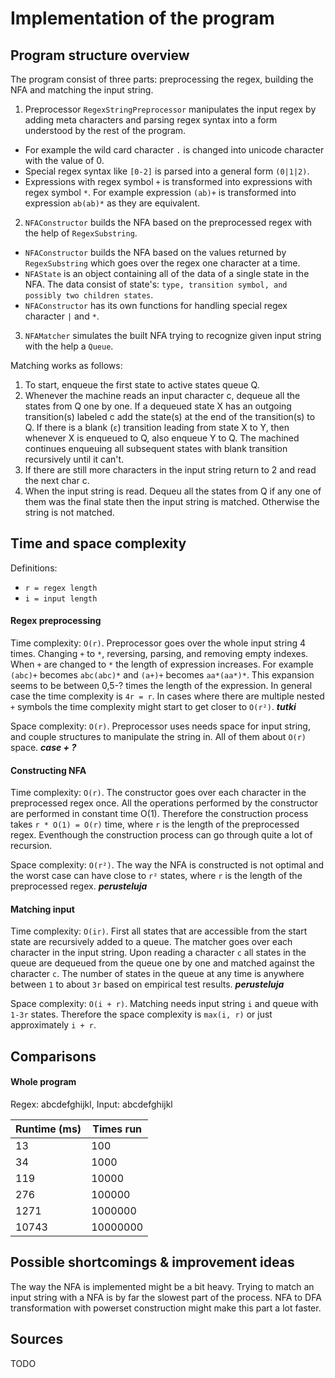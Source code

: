 # Implementation of the program

## Program structure overview

The program consist of three parts: preprocessing the regex, building the NFA and matching the input string.

1. Preprocessor `RegexStringPreprocessor` manipulates the input regex by adding meta characters and parsing regex syntax into a form understood by the rest of the program.
* For example the wild card character `.` is changed into unicode character with the value of 0.    
* Special regex syntax like `[0-2]` is parsed into a general form `(0|1|2)`.
* Expressions with regex symbol `+` is transformed into expressions with regex symbol `*`. For example expression `(ab)+` is transformed into expression `ab(ab)*` as they are equivalent.

2. `NFAConstructor` builds the NFA based on the preprocessed regex with the help of `RegexSubstring`.
* `NFAConstructor` builds the NFA based on the values returned by `RegexSubstring` which goes over the regex one character at a time.
* `NFAState` is an object containing all of the data of a single state in the NFA. The data consist of state's: `type, transition symbol, and possibly two children states`. 
* `NFAConstructor` has its own functions for handling special regex character `|` and `*`.

3. `NFAMatcher` simulates the built NFA trying to recognize given input string with the help a `Queue`.

Matching works as follows:
1. To start, enqueue the first state to active states queue Q.
2. Whenever the machine reads an input character c, dequeue all the states from Q one by one. If a dequeued state X has an outgoing transition(s) labeled c add the state(s) at the end of the transition(s) to Q. If there is a blank (`ε`) transition leading from state X to Y, then whenever X is enqueued to Q, also enqueue Y to Q. The machined continues enqueuing all subsequent states with blank transition recursively until it can't.   
3. If there are still more characters in the input string return to 2 and read the next char c. 
4. When the input string is read. Dequeu all the states from Q if any one of them was the final state then the input string is matched. Otherwise the string is not matched.

## Time and space complexity

Definitions:
* `r = regex length`
* `i = input length`

#### Regex preprocessing

Time complexity: `O(r)`. Preprocessor goes over the whole input string 4 times. Changing `+` to `*`, reversing, parsing, and removing empty indexes. When `+` are changed to `*` the length of expression increases. For example `(abc)+` becomes `abc(abc)*` and `(a+)+` becomes `aa*(aa*)*`. This expansion seems to be between 0,5-? times the length of the expression. In general case the time complexity is `4r = r`. In cases where there are multiple nested `+` symbols the time complexity might start to get closer to `O(r²)`. ***tutki***

Space complexity: `O(r)`. Preprocessor uses needs space for input string, and couple structures to manipulate the string in. All of them about  `O(r)` space. ***case + ?*** 

#### Constructing NFA

Time complexity: `O(r)`. The constructor goes over each character in the preprocessed regex once. All the operations performed by the constructor are performed in constant time O(1). Therefore the construction process takes `r * O(1) = O(r)` time, where `r` is the length of the preprocessed regex. Eventhough the construction process can go through quite a lot of recursion.

Space complexity: `O(r²)`. The way the NFA is constructed is not optimal and the worst case can have close to `r²` states, where `r` is the length of the preprocessed regex. ***perusteluja***

#### Matching input

Time complexity: `O(ir)`. First all states that are accessible from the start state are recursively added to a queue. The matcher goes over each character in the input string. Upon reading a character `c` all states in the queue are dequeued from the queue one by one and matched against the character `c`. The number of states in the queue at any time is anywhere between `1` to about `3r` based on empirical test results. ***perusteluja***

Space complexity: `O(i + r)`. Matching needs input string `i` and queue with `1-3r` states. Therefore the space complexity is `max(i, r)` or just approximately `i + r`.

## Comparisons

#### Whole program

Regex: abcdefghijkl, Input: abcdefghijkl

| Runtime (ms) | Times run |
| ----- | ----- |
| 13 | 100 |
| 34 | 1000 |
| 119 | 10000 |
| 276 | 100000 |
| 1271 | 1000000 |
| 10743 | 10000000 |

## Possible shortcomings & improvement ideas

The way the NFA is implemented might be a bit heavy.
Trying to match an input string with a NFA is by far the slowest part of the process. NFA to DFA transformation with powerset construction might make this part a lot faster.
   
## Sources

TODO

